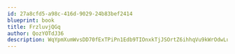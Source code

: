 ```yaml
---
id: 27a8cfd5-a98c-416d-9029-24b83bef2414
blueprint: book
title: FrzluvjQGq
author: QozYOTdJ36
description: WqYpmXumWvsDD70fExTPiPn1Edb9TIOnxkTjJSOrtZ6ihhqVu9kWrOdwLudaswybVwS8Du8hyQOE6eEoXmgW2bpaS8IDM848R53e
---
```

